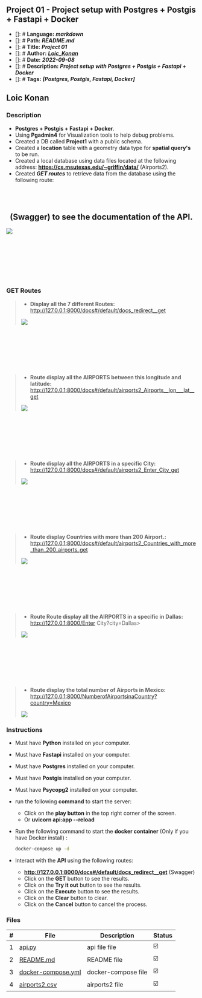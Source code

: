 ## Project 01 - Project setup with Postgres + Postgis + Fastapi + Docker

- []: # **Language:** _**markdown**_
- []: # **Path:** _**README.md**_
- []: # **Title:** _**Project 01**_
- []: # **Author:** _**[Loic_Konan](Loic_Konan)**_
- []: # **Date:** _**2022-09-08**_
- []: # **Description:** _**Project setup with Postgres + Postgis + Fastapi + Docker**_
- []: # **Tags:** _**[Postgres, Postgis, Fastapi, Docker]**_

## Loic Konan

### Description

- **Postgres + Postgis + Fastapi + Docker**.
- Using **Pgadmin4** for Visualization tools to help debug problems.
- Created a DB called **Project1** with a public schema.
- Created a **location** table with a geometry data type for **spatial query's** to be run.
- Created a local database using data files located at the following address: **<https://cs.msutexas.edu/~griffin/data/>** (Airports2).
- Created _**GET routes**_ to retrieve data from the database using the following route:
  
<br /> <br />

<h2 align="center"> <http://127.0.0.1:8000/docs#/>(Swagger) to see the documentation of the API. </h2>

  <img src="fastapi.png">

<br /> <br /><br /><br /><br /><br />

### GET Routes
>
> - **Display all the 7 different Routes:** <http://127.0.0.1:8000/docs#/default/docs_redirect__get>
> <img src="get.png">

<br /> <br /><br /><br /><br /><br />

> - **Route display all the AIRPORTS between this longitude and latitude:**
> <http://127.0.0.1:8000/docs#/default/airports2_Airports__lon___lat__get>
> <img src="get1.png">

<br /> <br /><br /><br /><br /><br />

> - **Route display all the AIRPORTS in a specific City:**
> <http://127.0.0.1:8000/docs#/default/airports2_Enter_City_get>
> <img src="get2.png">

<br /> <br /><br /><br /><br /><br />

> - **Route display Countries with more than 200 Airport.:**
> <http://127.0.0.1:8000/docs#/default/airports2_Countries_with_more_than_200_airports_get>
> <img src="get3.png">

<br /> <br /><br /><br /><br /><br />

> - **Route Route display all the AIRPORTS in a specific in Dallas:**
> <http://127.0.0.1:8000/Enter> City?city=Dallas>
> <img src="get5.png">

<br /> <br /><br /><br /><br /><br />

> - **Route display the total number of Airports in Mexico:**
> <http://127.0.0.1:8000/NumberofAirportsinaCountry?country=Mexico>
>
> <img src="get6.png">
>
### Instructions

- Must have **Python** installed on your computer.
- Must have **Fastapi** installed on your computer.
- Must have **Postgres** installed on your computer.
- Must have **Postgis** installed on your computer.
- Must have **Psycopg2** installed on your computer.

- run the following **command** to start the server:
  
  - Click on the **play button** in the top right corner of the screen.
  - Or **uvicorn api:app --reload**
  
- Run the following command to start the **docker container** (Only if you have Docker install) :
  
  ```bash
  docker-compose up -d
  ```

- Interact with the **API** using the following routes:
  
  - **<http://127.0.0.1:8000/docs#/default/docs_redirect__get>** (Swagger)
  - Click on the **GET** button to see the results.
  - Click on the **Try it out** button to see the results.
  - Click on the **Execute** button to see the results.
  - Click on the **Clear** button to clear.
  - Click on the **Cancel** button to cancel the process.
  
### Files

|   #   | File                               | Description                                     | Status                  |
| :---: | ---------------------------------- | ----------------------------------------------- | ----------------------- |
|   1   | [api.py](api.py)| api file file    | :ballot_box_with_check: |
|   2   | [README.md](README.md) | README file | :ballot_box_with_check: |
|   3   | [docker-compose.yml](docker-compose.yml) | docker-compose file | :ballot_box_with_check: |
|   4   | [airports2.csv](airports2.csv) | airports2 file | :ballot_box_with_check: |
